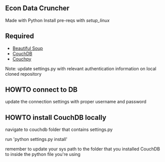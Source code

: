 
## Econ Data Cruncher ##

Made with Python
Install pre-reqs with *setup_linux*

## Required ##
- [Beautiful Soup](http://www.crummy.com/software/BeautifulSoup/#Download)
- [CouchDB](https://couchdb.apache.org/)
- [Couchpy](https://pypi.python.org/pypi/couchpy/0.2dev)

Note: update settings.py with relevant authentication information on local cloned repository


## HOWTO connect to DB ##
update the connection settings with proper username and password


## HOWTO install CouchDB locally ##
navigate to couchdb folder that contains settings.py

run 'python settings.py install'

remember to update your sys path to the folder that you installed CouchDB to inside the python file you're using
